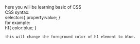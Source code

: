 here you will be learning basic of CSS
<br>
CSS syntax:
<br>
  selectors{
              property:value;
          }
          <br>
for example:
<br>
h1{
    color:blue;
    } 

    this will change the foreground color of h1 element to blue.
